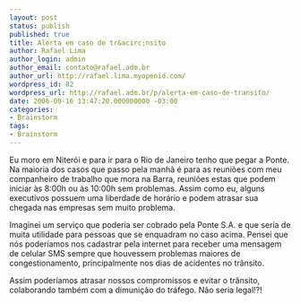```yaml
---
layout: post
status: publish
published: true
title: Alerta em caso de tr&acirc;nsito
author: Rafael Lima
author_login: admin
author_email: contato@rafael.adm.br
author_url: http://rafael.lima.myopenid.com/
wordpress_id: 82
wordpress_url: http://rafael.adm.br/p/alerta-em-caso-de-transito/
date: 2006-09-16 13:47:20.000000000 -03:00
categories:
- Brainstorm
tags:
- Brainstorm
---
```

Eu moro em Niter&oacute;i e para ir para o Rio de Janeiro tenho que pegar a Ponte. Na maioria dos casos que passo pela manh&atilde; &eacute; para as reuni&otilde;es com meu companheiro de trabalho que mora na Barra, reuni&otilde;es estas que podem iniciar &agrave;s 8:00h ou &agrave;s 10:00h sem problemas. Assim como eu, alguns executivos possuem uma liberdade de hor&aacute;rio e podem atrasar sua chegada nas empresas sem muito problema.

Imaginei um servi&ccedil;o que poderia ser cobrado pela Ponte S.A. e que seria de muita utilidade para pessoas que se enquadram no caso acima. Pensei que n&oacute;s poder&iacute;amos nos cadastrar pela internet para receber uma mensagem de celular SMS sempre que houvessem problemas maiores de congestionamento, principalmente nos dias de acidentes no tr&acirc;nsito.

Assim poder&iacute;amos atrasar nossos compromissos e evitar o tr&acirc;nsito, colaborando tamb&eacute;m com a dimuni&ccedil;&atilde;o do tr&aacute;fego. N&atilde;o seria legal!?!
